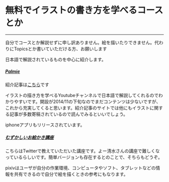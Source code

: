 # 無料でイラストの書き方を学べるコースとか
---

自分でコースとか解説せずに申し訳ありません。絵を描いたりできません。代わりにTopicsとか書いていただける方、お願いします

日本語で解説されているものを中心に紹介します。

##### [Palmie][palmie]

紹介記事は[こちら][palmieopen]です

イラストの描き方を学べるYoutubeチャンネルで日本語で解説してくれるのでわかりやすいです。開設が2014/11の下旬なのでまだコンテンツは少ないですが、これから充実してくると思います。紹介記事のサイトでは他にもイラストに関する記事が多数寄稿されているので読んでみるといいでしょう。

iphoneアプリもリリースされています。

##### [むずかしいお絵かき講座][DifficultLesson]

こちらはTwitterで教えていただいた講座です。よー清水さんの講座で難しくなっているらしいです。簡単バージョンも存在するとのことで、そちらもどうぞ。

pixivはユーザが自分の作業環境、コンピュータやソフト、タブレットなどの情報を共有できるので自分で絵を描くときの参考にもなります。

[palmie]:https://www.youtube.com/channel/UCB8gUdHweo--1aou95RQvQw
[palmieopen]:http://cgtracking.net/archives/30840
[DifficultLesson]:http://www.pixiv.net/member_illust.php?mode=medium&illust_id=47481929